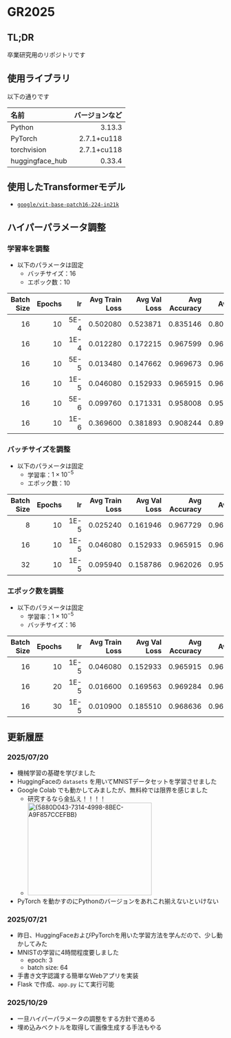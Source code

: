 # GR2025

## TL;DR
卒業研究用のリポジトリです

## 使用ライブラリ
以下の通りです

| 名前            | バージョンなど |
|:----------------|--------------:|
| Python          |        3.13.3 |
| PyTorch         |   2.7.1+cu118 |
| torchvision     |   2.7.1+cu118 |
| huggingface_hub |        0.33.4 |

## 使用したTransformerモデル
- [`google/vit-base-patch16-224-in21k`](https://huggingface.co/google/vit-base-patch16-224-in21k)

## ハイパーパラメータ調整

### 学習率を調整
- 以下のパラメータは固定
    - バッチサイズ：$16$
    - エポック数：$10$

|  Batch Size |    Epochs |    lr |  Avg Train Loss | Avg Val Loss |  Avg Accuracy |   Avg F1 |
|------------:|----------:|------:|----------------:|-------------:|--------------:|---------:|
|          16 |        10 |  5E-4 |        0.502080 |     0.523871 |      0.835146 | 0.809449 |
|          16 |        10 |  1E-4 |        0.012280 |     0.172215 |      0.967599 | 0.967179 |
|          16 |        10 |  5E-5 |        0.013480 |     0.147662 |      0.969673 | 0.969227 |
|          16 |        10 |  1E-5 |        0.046080 |     0.152933 |      0.965915 | 0.964679 |
|          16 |        10 |  5E-6 |        0.099760 |     0.171331 |      0.958008 | 0.955794 |
|          16 |        10 |  1E-6 |        0.369600 |     0.381893 |      0.908244 | 0.892620 |


### バッチサイズを調整
- 以下のパラメータは固定
    - 学習率：$1 \times 10^{-5}$
    - エポック数：$10$

|  Batch Size |    Epochs |    lr |  Avg Train Loss | Avg Val Loss |  Avg Accuracy |   Avg F1 |
|------------:|----------:|------:|----------------:|-------------:|--------------:|---------:|
|           8 |        10 |  1E-5 |        0.025240 |     0.161946 |      0.967729 | 0.966760 |
|          16 |        10 |  1E-5 |        0.046080 |     0.152933 |      0.965915 | 0.964679 |
|          32 |        10 |  1E-5 |        0.095940 |     0.158786 |      0.962026 | 0.959895 |


### エポック数を調整
- 以下のパラメータは固定
    - 学習率：$1 \times 10^{-5}$
    - バッチサイズ：$16$

|  Batch Size |    Epochs |    lr |  Avg Train Loss | Avg Val Loss |  Avg Accuracy |   Avg F1 |
|------------:|----------:|------:|----------------:|-------------:|--------------:|---------:|
|          16 |        10 |  1E-5 |        0.046080 |     0.152933 |      0.965915 | 0.964679 |
|          16 |        20 |  1E-5 |        0.016600 |     0.169563 |      0.969284 | 0.968568 |
|          16 |        30 |  1E-5 |        0.010900 |     0.185510 |      0.968636 | 0.968025 |



## 更新履歴

### 2025/07/20
- 機械学習の基礎を学びました
- HuggingFaceの `datasets` を用いてMNISTデータセットを学習させました
- Google Colab でも動かしてみましたが、無料枠では限界を感じました
  - 研究するなら金払え！！！！
  - <img width="288" height="215" alt="{5880D043-7314-4998-8BEC-A9F857CCEFBB}" src="https://github.com/user-attachments/assets/e572d875-77d1-4b93-98cf-efae1a635d5a" />
- PyTorch を動かすのにPythonのバージョンをあれこれ揃えないといけない

### 2025/07/21
- 昨日、HuggingFaceおよびPyTorchを用いた学習方法を学んだので、少し動かしてみた
- MNISTの学習に4時間程度要しました
  - epoch: 3
  - batch size: 64
- 手書き文字認識する簡単なWebアプリを実装
- Flask で作成、`app.py` にて実行可能

### 2025/10/29
- 一旦ハイパーパラメータの調整をする方針で進める
- 埋め込みベクトルを取得して画像生成する手法もやる
